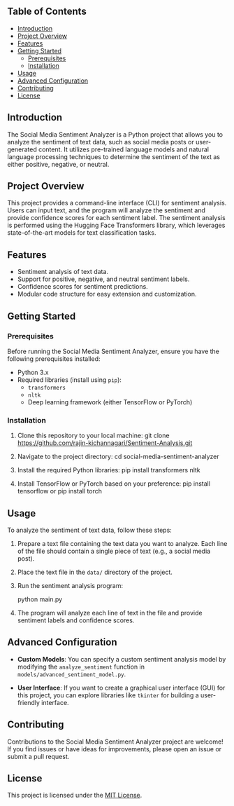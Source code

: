 ## Table of Contents

- [Introduction](#introduction)
- [Project Overview](#project-overview)
- [Features](#features)
- [Getting Started](#getting-started)
  - [Prerequisites](#prerequisites)
  - [Installation](#installation)
- [Usage](#usage)
- [Advanced Configuration](#advanced-configuration)
- [Contributing](#contributing)
- [License](#license)

## Introduction

The Social Media Sentiment Analyzer is a Python project that allows you to analyze the sentiment of text data, such as social media posts or user-generated content. It utilizes pre-trained language models and natural language processing techniques to determine the sentiment of the text as either positive, negative, or neutral.

## Project Overview

This project provides a command-line interface (CLI) for sentiment analysis. Users can input text, and the program will analyze the sentiment and provide confidence scores for each sentiment label. The sentiment analysis is performed using the Hugging Face Transformers library, which leverages state-of-the-art models for text classification tasks.

## Features

- Sentiment analysis of text data.
- Support for positive, negative, and neutral sentiment labels.
- Confidence scores for sentiment predictions.
- Modular code structure for easy extension and customization.

## Getting Started

### Prerequisites

Before running the Social Media Sentiment Analyzer, ensure you have the following prerequisites installed:

- Python 3.x
- Required libraries (install using `pip`):
  - `transformers`
  - `nltk`
  - Deep learning framework (either TensorFlow or PyTorch)
 
### Installation

1. Clone this repository to your local machine:
   git clone https://github.com/rajin-kichannagari/Sentiment-Analysis.git


2. Navigate to the project directory:
cd social-media-sentiment-analyzer

3. Install the required Python libraries:
pip install transformers nltk
 
4. Install TensorFlow or PyTorch based on your preference:
	pip install tensorflow 
	or 
	pip install torch

## Usage

To analyze the sentiment of text data, follow these steps:

1. Prepare a text file containing the text data you want to analyze. Each line of the file should contain a single piece of text (e.g., a social media post).

2. Place the text file in the `data/` directory of the project.

3. Run the sentiment analysis program:

   python main.py

4. The program will analyze each line of text in the file and provide sentiment labels and confidence scores.


## Advanced Configuration

- **Custom Models**: You can specify a custom sentiment analysis model by modifying the `analyze_sentiment` function in `models/advanced_sentiment_model.py`.

- **User Interface**: If you want to create a graphical user interface (GUI) for this project, you can explore libraries like `tkinter` for building a user-friendly interface.

## Contributing

Contributions to the Social Media Sentiment Analyzer project are welcome! If you find issues or have ideas for improvements, please open an issue or submit a pull request.

## License

This project is licensed under the [MIT License](LICENSE).
